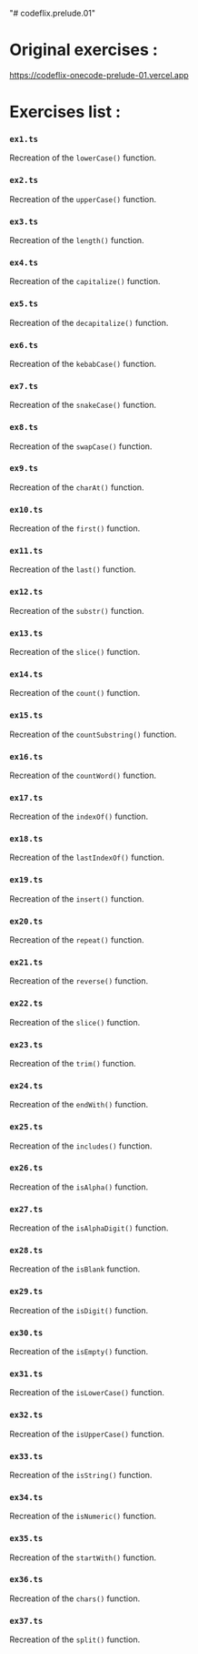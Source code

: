 "# codeflix.prelude.01" 

# Original exercises :
https://codeflix-onecode-prelude-01.vercel.app

# Exercises list :
### `ex1.ts`
Recreation of the `lowerCase()` function.
### `ex2.ts`
Recreation of the `upperCase()` function.
### `ex3.ts`
Recreation of the `length()` function.
### `ex4.ts`
Recreation of the `capitalize()` function.
### `ex5.ts`
Recreation of the `decapitalize()` function.
### `ex6.ts`
Recreation of the `kebabCase()` function.
### `ex7.ts`
Recreation of the `snakeCase()` function.
### `ex8.ts`
Recreation of the `swapCase()` function.
### `ex9.ts`
Recreation of the `charAt()` function.
### `ex10.ts`
Recreation of the `first()` function.
### `ex11.ts`
Recreation of the `last()` function.
### `ex12.ts`
Recreation of the `substr()` function.
### `ex13.ts`
Recreation of the `slice()` function.
### `ex14.ts`
Recreation of the `count()` function.
### `ex15.ts`
Recreation of the `countSubstring()` function.
### `ex16.ts`
Recreation of the `countWord()` function.
### `ex17.ts`
Recreation of the `indexOf()` function.
### `ex18.ts`
Recreation of the `lastIndexOf()` function.
### `ex19.ts`
Recreation of the `insert()` function.
### `ex20.ts`
Recreation of the `repeat()` function.
### `ex21.ts`
Recreation of the `reverse()` function.
### `ex22.ts`
Recreation of the `slice()` function.
### `ex23.ts`
Recreation of the `trim()` function.
### `ex24.ts`
Recreation of the `endWith()` function.
### `ex25.ts`
Recreation of the `includes()` function.
### `ex26.ts`
Recreation of the `isAlpha()` function.
### `ex27.ts`
Recreation of the `isAlphaDigit()` function.
### `ex28.ts`
Recreation of the `isBlank` function.
### `ex29.ts`
Recreation of the `isDigit()` function.
### `ex30.ts`
Recreation of the `isEmpty()` function.
### `ex31.ts`
Recreation of the `isLowerCase()` function.
### `ex32.ts`
Recreation of the `isUpperCase()` function.
### `ex33.ts`
Recreation of the `isString()` function.
### `ex34.ts`
Recreation of the `isNumeric()` function.
### `ex35.ts`
Recreation of the `startWith()` function.
### `ex36.ts`
Recreation of the `chars()` function.
### `ex37.ts`
Recreation of the `split()` function.
